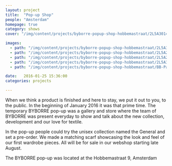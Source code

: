 ```yaml
---
layout: project
title:  "Pop-up Shop"
people: "Amsterdam"
homepage: true
category: shows
cover: "/img/content/projects/byborre-popup-shop-hobbemastraat/2L5A3014.jpg"

images:
  - path: "/img/content/projects/byborre-popup-shop-hobbemastraat/2L5A3014-full.jpg"
  - path: "/img/content/projects/byborre-popup-shop-hobbemastraat/2L5A2870.jpg"
  - path: "/img/content/projects/byborre-popup-shop-hobbemastraat/2L5A2920.jpg"
  - path: "/img/content/projects/byborre-popup-shop-hobbemastraat/2L5A3171.jpg"
  - path: "/img/content/projects/byborre-popup-shop-hobbemastraat/BB-Parkhotel-PopupDoor.jpg"

date:   2016-01-25 15:36:00
categories: projects

---
```


When we think a product is finished and here to stay, we put it out to you, to the public. In the beginning of January 2016 it was that prime time. The temporary BYBORRE pop-up was a gallery and store where the team of BYBORRE was present everyday to show and talk about the new collection, development and our love for textile.

In the pop-up people could try the unisex collection named the General and set a pre-order. We made a matching scarf showcasing the look and feel of our first wardrobe pieces. All will be for sale in our webshop starting late August.

The BYBORRE pop-up was located at the Hobbemastraat 9, Amsterdam
